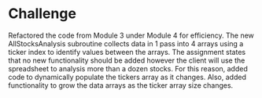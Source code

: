 # Challenge

  Refactored the code from Module 3 under Module 4 for efficiency. The new AllStocksAnalysis subroutine collects data in 1 pass into 4 arrays using a ticker index to identify values between the arrays. The assignment states that no new functionality should be added however the client will use the spreadsheet to analysis more than a dozen stocks. For this reason, added code to dynamically populate the tickers array as it changes. Also, added functionality to grow the data arrays as the ticker array size changes.
